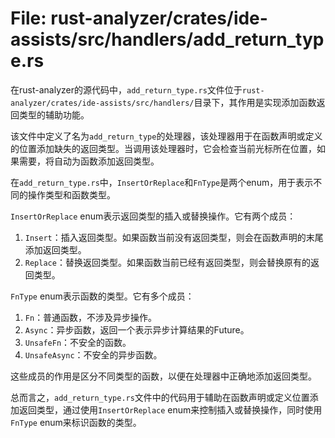 # File: rust-analyzer/crates/ide-assists/src/handlers/add_return_type.rs

在rust-analyzer的源代码中，`add_return_type.rs`文件位于`rust-analyzer/crates/ide-assists/src/handlers/`目录下，其作用是实现添加函数返回类型的辅助功能。

该文件中定义了名为`add_return_type`的处理器，该处理器用于在函数声明或定义的位置添加缺失的返回类型。当调用该处理器时，它会检查当前光标所在位置，如果需要，将自动为函数添加返回类型。

在`add_return_type.rs`中，`InsertOrReplace`和`FnType`是两个enum，用于表示不同的操作类型和函数类型。

`InsertOrReplace` enum表示返回类型的插入或替换操作。它有两个成员：

1. `Insert`：插入返回类型。如果函数当前没有返回类型，则会在函数声明的末尾添加返回类型。
2. `Replace`：替换返回类型。如果函数当前已经有返回类型，则会替换原有的返回类型。

`FnType` enum表示函数的类型。它有多个成员：

1. `Fn`：普通函数，不涉及异步操作。
2. `Async`：异步函数，返回一个表示异步计算结果的Future。
3. `UnsafeFn`：不安全的函数。
4. `UnsafeAsync`：不安全的异步函数。

这些成员的作用是区分不同类型的函数，以便在处理器中正确地添加返回类型。

总而言之，`add_return_type.rs`文件中的代码用于辅助在函数声明或定义位置添加返回类型，通过使用`InsertOrReplace` enum来控制插入或替换操作，同时使用`FnType` enum来标识函数的类型。


